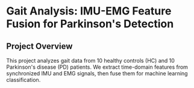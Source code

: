 # Gait Analysis: IMU-EMG Feature Fusion for Parkinson's Detection

## Project Overview  
This project analyzes gait data from 10 healthy controls (HC) and 10 Parkinson's disease (PD) patients. We extract time-domain features from synchronized IMU and EMG signals, then fuse them for machine learning classification.
